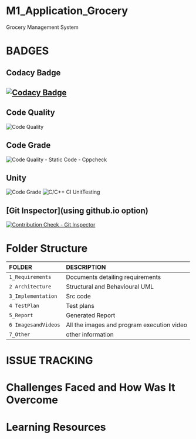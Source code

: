 # M1_Application_Grocery
Grocery Management System

# BADGES


## Codacy Badge 
## [![Codacy Badge](https://app.codacy.com/project/badge/Grade/0d2c8b8110f145368c0d4bccba673833)](https://www.codacy.com/gh/Ari526/M1_Application_Grocery/dashboard?utm_source=github.com&amp;utm_medium=referral&amp;utm_content=Ari526/M1_Application_Grocery&amp;utm_campaign=Badge_Grade)

## Code Quality 
![Code Quality](https://api.codiga.io/project/29894/score/svg)

## Code Grade 
![Code Quality - Static Code - Cppcheck](https://github.com/Ari526/M1_Application_Grocery/actions/workflows/cppcheck.yml/badge.svg)
## Unity 
![Code Grade](https://api.codiga.io/project/29894/status/svg)
 ![C/C++ CI UnitTesting](https://github.com/Ari526/M1_Application_Grocery/actions/workflows/bulid.yml/badge.svg)
## [Git Inspector](using github.io option)
[![Contribution Check - Git Inspector](https://github.com/Ari526/M1_Application_Grocery/actions/workflows/gitinspector.yml/badge.svg)](https://github.com/Ari526/M1_Application_Grocery/actions/workflows/gitinspector.yml)




# Folder Structure
|FOLDER|DESCRIPTION|
|:-----|:----------|
|`1_Requirements`|Documents detailing requirements|
|`2 Architecture`|Structural and Behavioural UML|
|`3_Implementation`|Src code|
|`4 TestPlan`|Test plans|
|`5_Report`|Generated Report|
|`6 ImagesandVideos`|All the images and program execution video|
|`7_Other`|other information|

# ISSUE TRACKING


# Challenges Faced and How Was It Overcome


# Learning Resources

